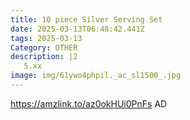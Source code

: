 ```yaml
---
title: 10 piece Silver Serving Set
date: 2025-03-13T06:48:42.441Z
tags: 2025-03-13
Category: OTHER
description: |2
   5.xx 
image: img/61ywo4phpil._ac_sl1500_.jpg
---
```

https://amzlink.to/az0okHUi0PnFs
AD
